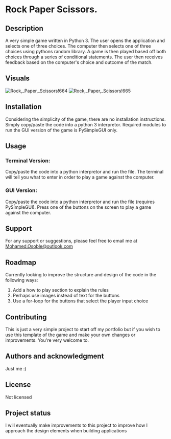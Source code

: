 # Rock Paper Scissors.

## Description
A very simple game written in Python 3. The user opens the application and selects one of three choices. The computer then selects one of three choices using pythons random library. A game is then played based off both choices through a series of conditional statements. The user then receives feedback based on the computer's choice and outcome of the match.

## Visuals

![Rock,_Paper,_Scissors!664](https://user-images.githubusercontent.com/108898435/178105721-972aa97b-9ab9-4451-bfca-830aa8718a11.png) ![Rock,_Paper,_Scissors!665](https://user-images.githubusercontent.com/108898435/178105726-2568b143-7b6f-4af8-b9be-bfa083e17450.png)

## Installation
Considering the simplicity of the game, there are no installation instructions. Simply copy/paste the code into a python 3 interpretor. Required modules to run the GUI version of the game is PySimpleGUI only. 

## Usage
### Terminal Version:

Copy/paste the code into a python interpretor and run the file. The terminal will tell you what to enter in order to play a game against the computer.

### GUI Version:

Copy/paste the code into a python interpretor and run the file (requires PySimpleGUI). Press one of the buttons on the screen to play a game against the computer.

## Support

For any support or suggestions, please feel free to email me at Mohamed.Osoble@outlook.com

## Roadmap
Currently looking to improve the structure and design of the code in the following ways:
1. Add a how to play section to explain the rules
2. Perhaps use images instead of text for the buttons
3. Use a for-loop for the buttons that select the player input choice

## Contributing
This is just a very simple project to start off my portfolio but if you wish to use this template of the game and make your own changes or improvements. You're very welcome to.

## Authors and acknowledgment
Just me :)

## License
Not licensed

## Project status
I will eventually make improvements to this project to improve how I approach the design elements when building applications
